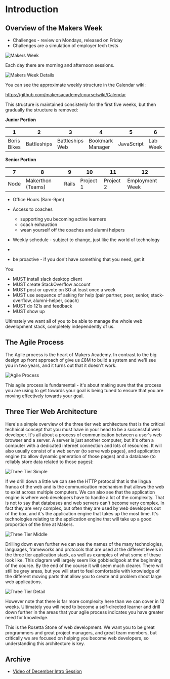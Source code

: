 Introduction
===========

Overview of the Makers Week
-------------------------

* Challenges - review on Mondays, released on Friday
* Challenges are a simulation of employer tech tests

![Makers Week](https://github.com/makersacademy/course/blob/master/images/makers-week.png)

Each day there are morning and afternoon sessions.  

![Makers Week Details](https://github.com/makersacademy/course/blob/master/images/makers-week-details.png)

You can see the approximate weekly structure in the Calendar wiki:

https://github.com/makersacademy/course/wiki/Calendar

This structure is maintained consistenly for the first five weeks, but then gradually the structure is removed:

**Junior Portion**

1    |  2          | 3               | 4                | 5          | 6              |
-----|-------------|-----------------|------------------|------------|----------------|
Boris Bikes   | Battleships | Battleships Web | Bookmark Manager | JavaScript | Lab Week |


**Senior Portion**

7    |  8    | 9                 | 10               | 11     | 12     |
-----|-------|-------------------|------------------|--------|--------|
Node | Makerthon (Teams) | Rails | Project 1 | Project 2 |   Employment Week |




* Office Hours (8am-9pm)
* Access to coaches 
  - supporting you becoming active learners 
  - coach exhaustion
  - wean yourself off the coaches and alumni helpers
* Weekly schedule - subject to change, just like the world of technology
*

* be proactive - if you don't have something that you need, get it

You: 

* MUST install slack desktop client
* MUST create StackOverflow account
* MUST post or upvote on SO at least once a week
* MUST use sequence of asking for help (pair partner, peer, senior, stack-overflow, alumni-helper, coach)
* MUST do 121s and feedback
* MUST show up

Ultimately we want all of you to be able to manage the whole web development stack, completely independently of us.

The Agile Process
---------------

The Agile process is the heart of Makers Academy.  In contrast to the big design up front approach of give us £8M to build a system and we'll see you in two years, and it turns out that it doesn't work.

![Agile Process](https://github.com/makersacademy/course/blob/master/images/agile.png)

This agile process is fundamental - it's about making sure that the process you are using to get towards your goal is being tuned to ensure that you are moving effectively towards your goal.

Three Tier Web Architecture
----------------

Here's a simple overview of the three tier web architecture that is the critical technical concept that you must have in your head to be a successful web developer.  It's all about a process of communication between a user's web browser and a server.  A server is just another computer, but it's often a computer with a dedicated internet connection and lots of resources.  It will also usually consist of a web server (to serve web pages), and application engine (to allow dynamic generation of those pages) and a database (to reliably store data related to those pages):

![Three Tier Simple](https://github.com/makersacademy/course/blob/master/images/3-tier-simple.png)

If we drill down a little we can see the HTTP protocol that is the lingua franca of the web and is the communication mechanism that allows the web to exist across multiple computers.  We can also see that the application engine is where web developers have to handle a lot of the complexity.  That is not to say that databases and web servers can't become very complex.  In fact they are very complex, but often they are used by web developers out of the box, and it's the application engine that takes up the most time.  It's technologies relating to the application engine that will take up a good proportion of the time at Makers.


![Three Tier Middle](https://github.com/makersacademy/course/blob/master/images/3-tier-middle.png)

Drilling down even further we can see the names of the many technologies, languages, frameworks and protocols that are used at the different levels in the three tier application stack, as well as examples of what some of these look like.  This diagram will largely seem like gobbledigook at the beginning of the course.  By the end of the course it will seem much clearer.  There will still be grey areas, but you will start to feel comfortable with knowledge of the different moving parts that allow you to create and problem shoot large web applications.

![Three Tier Detail](https://github.com/makersacademy/course/blob/master/images/3-tier.png)

However note that there is far more complexity here than we can cover in 12 weeks.  Ultimately you will need to become a self-directed learner and drill down further in the areas that your agile process indicates you have greater need for knowledge.

This is the Rosetta Stone of web development.  We want you to be great programmers and great project managers, and great team members, but critically we are focused on helping you become web developers, so understanding this architecture is key.


Archive
-------

* [Video of December Intro Session](https://www.youtube.com/watch?v=eq4fbus_9TQ)
